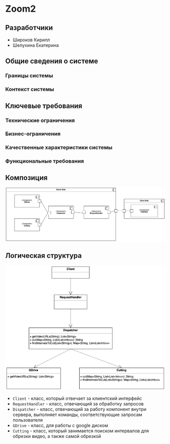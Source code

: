# Zoom2
## Разработчики
- Широков Кирилл
- Шелухина Екатерина

## Общие сведения о системе
### Границы системы
### Контекст системы

## Ключевые требования
### Технические ограничения
### Бизнес-ограничения
### Качественные характеристики системы
### Функциональные требования

## Композиция
![components](architecture/components.png)
## Логическая структура
![classes](architecture/classes.png)

- `Client` - класс, который отвечает за клиентский интерфейс
- `RequestHandler` - класс, отвечающий за обработку запросов
- `Dispatcher` - класс, отвечающий за работу компонент внутри сервера, выполняет команды, соответствующие запросам пользователя
- `GDrive` - класс, для работы с google диском
- `Cutting` - класс, который занимается поиском интервалов для обрезки видео, а также самой обрезкой
